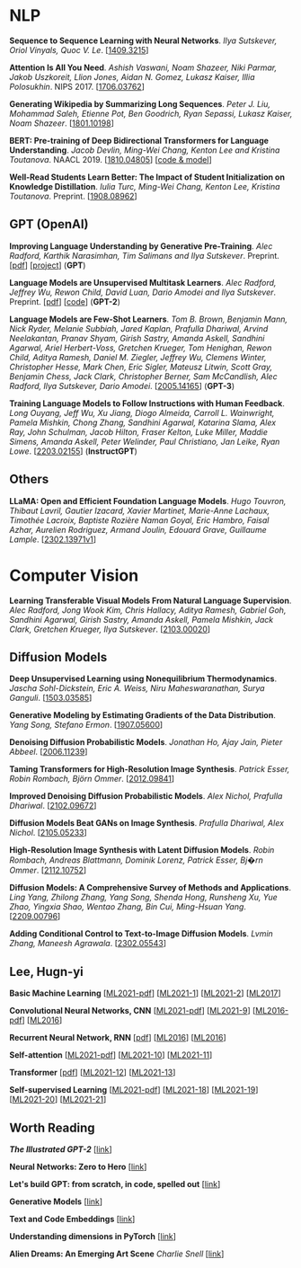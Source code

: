 # NLP

**Sequence to Sequence Learning with Neural Networks**. _Ilya Sutskever, Oriol Vinyals, Quoc V. Le_. [[1409.3215](https://arxiv.org/abs/1409.3215)]

**Attention Is All You Need**. _Ashish Vaswani, Noam Shazeer, Niki Parmar, Jakob Uszkoreit, Llion Jones, Aidan N. Gomez, Lukasz Kaiser, Illia Polosukhin_. NIPS 2017. [[1706.03762](https://arxiv.org/abs/1706.03762)]

**Generating Wikipedia by Summarizing Long Sequences**. _Peter J. Liu, Mohammad Saleh, Etienne Pot, Ben Goodrich, Ryan Sepassi, Lukasz Kaiser, Noam Shazeer_. [[1801.10198](https://arxiv.org/abs/1801.10198)]

**BERT: Pre-training of Deep Bidirectional Transformers for Language Understanding**. _Jacob Devlin, Ming-Wei Chang, Kenton Lee and Kristina Toutanova_. NAACL 2019. [[1810.04805](https://arxiv.org/pdf/1810.04805.pdf)] [[code & model](https://github.com/google-research/bert)]

**Well-Read Students Learn Better: The Impact of Student Initialization on Knowledge Distillation**. _Iulia Turc, Ming-Wei Chang, Kenton Lee, Kristina Toutanova_. Preprint. [[1908.08962](https://arxiv.org/pdf/1908.08962.pdf)]

## GPT (OpenAI)

**Improving Language Understanding by Generative Pre-Training**. _Alec Radford, Karthik Narasimhan, Tim Salimans and Ilya Sutskever_. Preprint. [[pdf](https://s3-us-west-2.amazonaws.com/openai-assets/research-covers/language-unsupervised/language_understanding_paper.pdf)] [[project](https://openai.com/blog/language-unsupervised/)] (**GPT**)

**Language Models are Unsupervised Multitask Learners**. _Alec Radford, Jeffrey Wu, Rewon Child, David Luan, Dario Amodei and Ilya Sutskever_. Preprint. [[pdf](https://d4mucfpksywv.cloudfront.net/better-language-models/language_models_are_unsupervised_multitask_learners.pdf)] [[code](https://github.com/openai/gpt-2)] (**GPT-2**)

**Language Models are Few-Shot Learners**. _Tom B. Brown, Benjamin Mann, Nick Ryder, Melanie Subbiah, Jared Kaplan, Prafulla Dhariwal, Arvind Neelakantan, Pranav Shyam, Girish Sastry, Amanda Askell, Sandhini Agarwal, Ariel Herbert-Voss, Gretchen Krueger, Tom Henighan, Rewon
Child, Aditya Ramesh, Daniel M. Ziegler, Jeffrey Wu, Clemens Winter, Christopher Hesse, Mark Chen, Eric Sigler, Mateusz Litwin, Scott Gray, Benjamin Chess, Jack Clark, Christopher Berner, Sam McCandlish, Alec Radford, Ilya Sutskever, Dario Amodei_. [[2005.14165](https://arxiv.org/abs/2005.14165)] (**GPT-3**)

**Training Language Models to Follow Instructions with Human Feedback**. _Long Ouyang, Jeff Wu, Xu Jiang, Diogo Almeida, Carroll L. Wainwright, Pamela Mishkin, Chong Zhang, Sandhini Agarwal, Katarina Slama, Alex Ray, John Schulman, Jacob Hilton, Fraser Kelton, Luke Miller, Maddie Simens, Amanda Askell, Peter Welinder, Paul Christiano, Jan Leike, Ryan Lowe_. [[2203.02155](https://arxiv.org/abs/2203.02155)] (**InstructGPT**)

## Others

**LLaMA: Open and Efficient Foundation Language Models**. _Hugo Touvron, Thibaut Lavril, Gautier Izacard, Xavier Martinet, Marie-Anne Lachaux, Timothée Lacroix, Baptiste Rozière Naman Goyal, Eric Hambro, Faisal Azhar, Aurelien Rodriguez, Armand Joulin, Edouard Grave, Guillaume Lample_. [[2302.13971v1](https://arxiv.org/abs/2302.13971v1)]

# Computer Vision

**Learning Transferable Visual Models From Natural Language Supervision**. _Alec Radford, Jong Wook Kim, Chris Hallacy, Aditya Ramesh, Gabriel Goh, Sandhini Agarwal, Girish Sastry, Amanda Askell, Pamela Mishkin, Jack Clark, Gretchen Krueger, Ilya Sutskever_. [[2103.00020](https://arxiv.org/abs/2103.00020)]

## Diffusion Models

**Deep Unsupervised Learning using Nonequilibrium Thermodynamics**. _Jascha Sohl-Dickstein, Eric A. Weiss, Niru Maheswaranathan, Surya Ganguli_. [[1503.03585](https://arxiv.org/abs/1503.03585)]

**Generative Modeling by Estimating Gradients of the Data Distribution**. _Yang Song, Stefano Ermon_. [[1907.05600](https://arxiv.org/abs/1907.05600)]

**Denoising Diffusion Probabilistic Models**. _Jonathan Ho, Ajay Jain, Pieter Abbeel_. [[2006.11239](https://arxiv.org/abs/2006.11239)]

**Taming Transformers for High-Resolution Image Synthesis**. _Patrick Esser, Robin Rombach, Björn Ommer_. [[2012.09841](https://arxiv.org/abs/2012.09841)]

**Improved Denoising Diffusion Probabilistic Models**. _Alex Nichol, Prafulla Dhariwal_. [[2102.09672](https://arxiv.org/abs/2102.09672)]

**Diffusion Models Beat GANs on Image Synthesis**. _Prafulla Dhariwal, Alex Nichol_. [[2105.05233](https://arxiv.org/abs/2105.05233)]

**High-Resolution Image Synthesis with Latent Diffusion Models**. _Robin Rombach, Andreas Blattmann, Dominik Lorenz, Patrick Esser, Bj�rn Ommer_. [[2112.10752](https://arxiv.org/abs/2112.10752)]

**Diffusion Models: A Comprehensive Survey of Methods and Applications**. _Ling Yang, Zhilong Zhang, Yang Song, Shenda Hong, Runsheng Xu, Yue Zhao, Yingxia Shao, Wentao Zhang, Bin Cui, Ming-Hsuan Yang_. [[2209.00796](https://arxiv.org/abs/2209.00796)]

**Adding Conditional Control to Text-to-Image Diffusion Models**. _Lvmin Zhang, Maneesh Agrawala_. [[2302.05543](https://arxiv.org/abs/2302.05543)]

## Lee, Hugn-yi

**Basic Machine Learning**
[[ML2021-pdf](<https://speech.ee.ntu.edu.tw/~hylee/ml/ml2021-course-data/regression%20(v16).pdf>)]
[[ML2021-1](https://youtu.be/Ye018rCVvOo)]
[[ML2021-2](https://youtu.be/bHcJCp2Fyxs)]
[[ML2017](https://youtu.be/CXgbekl66jc)]

**Convolutional Neural Networks, CNN**
[[ML2021-pdf](https://speech.ee.ntu.edu.tw/~hylee/ml/ml2021-course-data/cnn_v4.pdf)]
[[ML2021-9](https://youtu.be/OP5HcXJg2Aw)]
[[ML2016-pdf](<https://speech.ee.ntu.edu.tw/~tlkagk/courses/ML_2016/Lecture/CNN%20(v2).pdf>)]
[[ML2016](https://youtu.be/FrKWiRv254g)]

**Recurrent Neural Network, RNN**
[[pdf](<https://speech.ee.ntu.edu.tw/~tlkagk/courses/ML_2016/Lecture/RNN%20(v2).pdf>)]
[[ML2016](https://youtu.be/xCGidAeyS4M)]
[[ML2016](https://youtu.be/rTqmWlnwz_0)]

**Self-attention**
[[ML2021-pdf](https://speech.ee.ntu.edu.tw/~hylee/ml/ml2021-course-data/self_v7.pdf)]
[[ML2021-10](https://youtu.be/hYdO9CscNes)]
[[ML2021-11](https://youtu.be/gmsMY5kc-zw)]

**Transformer**
[[pdf](https://speech.ee.ntu.edu.tw/~hylee/ml/ml2021-course-data/seq2seq_v9.pdf)]
[[ML2021-12](https://youtu.be/n9TlOhRjYoc)]
[[ML2021-13](https://youtu.be/N6aRv06iv2g)]

**Self-supervised Learning**
[[ML2021-pdf](https://speech.ee.ntu.edu.tw/~hylee/ml/ml2021-course-data/bert_v8.pdf)]
[[ML2021-18](https://youtu.be/e422eloJ0W4)]
[[ML2021-19](https://youtu.be/gh0hewYkjgo)]
[[ML2021-20](https://youtu.be/ExXA05i8DEQ)]
[[ML2021-21](https://youtu.be/WY_E0Sd4K80)]

## Worth Reading

**_The Illustrated GPT-2_** [[link](https://jalammar.github.io/illustrated-gpt2/)]

**Neural Networks: Zero to Hero** [[link](https://karpathy.ai/zero-to-hero.html)]

**Let's build GPT: from scratch, in code, spelled out** [[link](https://youtu.be/kCc8FmEb1nY)]

**Generative Models** [[link](https://openai.com/blog/generative-models/)]

**Text and Code Embeddings** [[link](https://openai.com/blog/introducing-text-and-code-embeddings/)]

**Understanding dimensions in PyTorch** [[link](https://towardsdatascience.com/understanding-dimensions-in-pytorch-6edf9972d3be)]

**Alien Dreams: An Emerging Art Scene** _Charlie Snell_ [[link](https://ml.berkeley.edu/blog/posts/clip-art/)]
